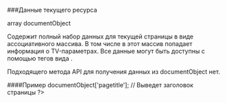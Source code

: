 ###Данные текущего ресурса

array documentObject

Содержит полный набор данных для текущей страницы в виде ассоциативного массива. В том числе в этот массив попадает информация о TV-параметрах. Все данные могут быть доступны с помощью тегов вида .

Подходящего метода API для получения данных из documentObject нет.

####Пример
    <?php  
        echo $modx->documentObject['pagetitle'];  
        // Выведет заголовок страницы  
    ?>